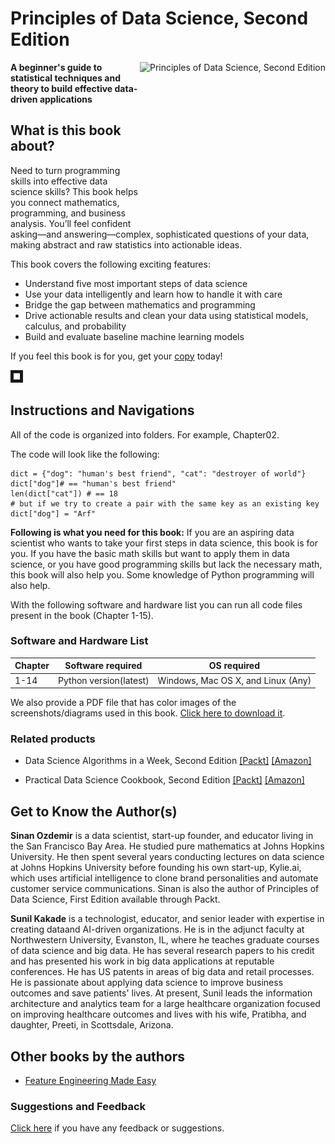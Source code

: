 # Principles of Data Science, Second Edition

<img src="https://www.safaribooksonline.com/library/cover/9781789804546/360h/" alt="Principles of Data Science, Second Edition" height="256px" align="right"></a>


**A beginner's guide to statistical techniques and theory to build effective data-driven applications**

## What is this book about?
Need to turn programming skills into effective data science skills? This book helps you connect mathematics, programming, and business analysis. You’ll feel confident asking—and answering—complex, sophisticated questions of your data, making abstract and raw statistics into actionable ideas.

This book covers the following exciting features:
* Understand five most important steps of data science
* Use your data intelligently and learn how to handle it with care
* Bridge the gap between mathematics and programming
* Drive actionable results and clean your data using statistical models, calculus, and probability
* Build and evaluate baseline machine learning models

If you feel this book is for you, get your [copy](https://www.amazon.com/dp/178980454X) today!

<a href="https://www.packtpub.com/?utm_source=github&utm_medium=banner&utm_campaign=GitHubBanner"><img src="https://raw.githubusercontent.com/PacktPublishing/GitHub/master/GitHub.png" 
alt="https://www.packtpub.com/" border="5" /></a>


## Instructions and Navigations
All of the code is organized into folders. For example, Chapter02.

The code will look like the following:
```
dict = {"dog": "human's best friend", "cat": "destroyer of world"}
dict["dog"]# == "human's best friend"
len(dict["cat"]) # == 18
# but if we try to create a pair with the same key as an existing key
dict["dog"] = "Arf"
```

**Following is what you need for this book:**
If you are an aspiring data scientist who wants to take your first steps in data science, this book is for you. If you have the basic math skills but want to apply them in data science, or you have good programming skills but lack the necessary math, this book will also help you. Some knowledge of Python programming will also help.

With the following software and hardware list you can run all code files present in the book (Chapter 1-15).

### Software and Hardware List

| Chapter  | Software required                   | OS required                        |
| -------- | ------------------------------------| -----------------------------------|
| 1-14     |Python version(latest)               | Windows, Mac OS X, and Linux (Any) |



We also provide a PDF file that has color images of the screenshots/diagrams used in this book. [Click here to download it](https://www.packtpub.com/sites/default/files/downloads/9781789804546_ColorImages.pdf).

### Related products
* Data Science Algorithms in a Week, Second Edition [[Packt]](https://www.packtpub.com/big-data-and-business-intelligence/data-science-algorithms-week-second-edition?utm_source=github&utm_medium=repository&utm_campaign=9781789806076) [[Amazon]](https://www.amazon.com/dp/1789806070)

* Practical Data Science Cookbook, Second Edition [[Packt]](https://www.packtpub.com/big-data-and-business-intelligence/practical-data-science-cookbook-second-edition?utm_source=github&utm_medium=repository&utm_campaign=9781787129627) [[Amazon]](https://www.amazon.com/dp/1787129624)

## Get to Know the Author(s)
**Sinan Ozdemir**
is a data scientist, start-up founder, and educator living in the San
Francisco Bay Area. He studied pure mathematics at Johns Hopkins University. He then
spent several years conducting lectures on data science at Johns Hopkins University before
founding his own start-up, Kylie.ai, which uses artificial intelligence to clone brand
personalities and automate customer service communications.
Sinan is also the author of Principles of Data Science, First Edition available through Packt.

**Sunil Kakade**
is a technologist, educator, and senior leader with expertise in creating dataand
AI-driven organizations. He is in the adjunct faculty at Northwestern University,
Evanston, IL, where he teaches graduate courses of data science and big data. He has
several research papers to his credit and has presented his work in big data applications at
reputable conferences. He has US patents in areas of big data and retail processes. He is
passionate about applying data science to improve business outcomes and save patients'
lives. At present, Sunil leads the information architecture and analytics team for a large
healthcare organization focused on improving healthcare outcomes and lives with his wife,
Pratibha, and daughter, Preeti, in Scottsdale, Arizona.


## Other books by the authors
* [Feature Engineering Made Easy](https://www.packtpub.com/big-data-and-business-intelligence/feature-engineering-made-easy?utm_source=github&utm_medium=repository&utm_campaign=978178728760)


### Suggestions and Feedback
[Click here](https://docs.google.com/forms/d/e/1FAIpQLSdy7dATC6QmEL81FIUuymZ0Wy9vH1jHkvpY57OiMeKGqib_Ow/viewform) if you have any feedback or suggestions.
